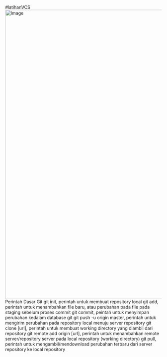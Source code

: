 #latihanVCS
<img width="985" height="928" alt="Image" src="https://github.com/user-attachments/assets/53de955a-3298-4530-beda-95226011b9af" />
Perintah Dasar Git
git init, perintah untuk membuat repository local
git add, perintah untuk menambahkan file baru, atau perubahan pada file pada staging sebelum proses commit
git commit, peintah untuk menyimpan perubahan kedalam database git
git push -u origin master, perintah untuk mengirim perubahan pada repository local menuju server repository
git clone [url], perintah untuk membuat working directory yang diambil dari repository
git remote add origin [url], perintah untuk menambahkan remote server/repository server pada local repository (working directory)
git pull, perintah untuk mengambil/mendownload perubahan terbaru dari server repository ke local repository
